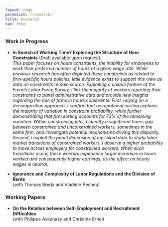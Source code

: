 ```yaml
---
layout: page
permalink: /research/
title: Research
nav: true
---
```


### Work in Progress
* **In Search of Working Time? Exploring the Structure of Hour Constraints** (Draft available upon request)\
_This paper focuses on hours constraints, the inability for employees to work their preferred number of hours at a given wage rate. While previous research has often depicted these constraints as related to firm-specific hours policies, little evidence exists to support this view as data on constraints remain scarce. Exploiting a unique feature of the French Labor Force Survey, I link the majority of workers reporting their constraints to panel administrative data and provide new insights regarding the role of firms in hours constraints. First, relying on a decomposition approach, I confirm that occupational sorting explains the majority of variation in constraint probability, while further demonstrating that firm sorting accounts for 73\% of the remaining variation. Within constraining jobs, I identify a significant hours gap between constrained and unconstrained workers, sometimes in the same firm, and investigate potential mechanisms driving this disparity. Second, I exploit the panel dimension of my linked data to study labor market transitions of constrained workers. I observe a higher probability to move across employers for constrained workers. When such transitions occur, these workers experience larger increases in hours worked and consequently higher earnings, as the effect on hourly wages is neutral._

* **Ignorance and Complexity of Labor Regulations and the Division of Rents**\
(with Thomas Breda and Vladimir Pecheu)

### Working Papers

* **On the Relation between Self-Employment and Recruitment Difficulties**\
(with Philippe Askenazy and Christine Erhel)

